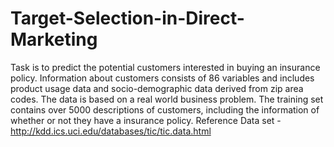# Target-Selection-in-Direct-Marketing
Task is to predict the potential customers interested in buying an insurance policy. Information about customers consists of 86 variables and includes product usage data and socio-demographic data derived from zip area codes. The data is based on a real world business problem. The training set contains over 5000 descriptions of customers, including the information of whether or not they have a insurance policy. 
Reference Data set - http://kdd.ics.uci.edu/databases/tic/tic.data.html
